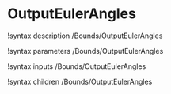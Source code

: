 <!-- MOOSE Documentation Stub: Remove this when content is added. -->

# OutputEulerAngles
!syntax description /Bounds/OutputEulerAngles

!syntax parameters /Bounds/OutputEulerAngles

!syntax inputs /Bounds/OutputEulerAngles

!syntax children /Bounds/OutputEulerAngles
